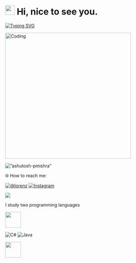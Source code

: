 <h1><img src="https://emojis.slackmojis.com/emojis/images/1531849430/4246/blob-sunglasses.gif?1531849430" width="30"/> Hi, nice to see you.</h1> 

  

 [![Typing SVG](https://readme-typing-svg.demolab.com?font=Carter+One&pause=1000&background=FFFFFF00&center=true&width=350&height=40&lines=I'm+++Lorenz+Camo+19+year+old+;Aspiring-+Web+Developer)](https://git.io/typing-svg) 




 <img align="rigth" alt="Coding" width="400" src=https://c.tenor.com/2uyENRmiUt0AAAAC/coding.gif>
  

 <p align=”left”> <img src=https://komarev.com/ghpvc/?username=ashutosh-pmishra&label=Profile%20views&color=0e75b6&style=flat alt=”ashutosh-pmishra” /> </p> 

  

 🌐 How to reach me: 

  

  

 [![@lorenz](https://img.shields.io/badge/lorenzCamo-%231877F2.svg?logo=Facebook&logoColor=white)](https://facebook.com/lorenztulodcamo) [![Instagram](https://img.shields.io/badge/lornzzze-%23E4405F.svg?logo=Instagram&logoColor=white)](https://instagram.com/lornzzze )  

  

 [![](https://img.shields.io/badge/Gmail-lorenzcamo23@gmail.com-red)](mailto:lorenzcamo23@gmail.com) 

  

  
 I study two programming languages 

 </a><img src="https://media.giphy.com/media/WUlplcMpOCEmTGBtBW/giphy.gif" width="50">  

 </em></p> 

  

  

 ![C#](https://img.shields.io/badge/c%23-%23239120.svg?style=for-the-badge&logo=c-sharp&logoColor=white) ![Java](https://img.shields.io/badge/java-%23ED8B00.svg?style=for-the-badge&logo=java&logoColor=white)
 
 </a><img src="https://miro.medium.com/max/1400/1*Urc28sbnORGOW5oyohQ06g.gif" width="50">
